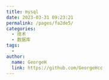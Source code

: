```yaml
---
title: mysql
date: 2023-03-31 09:23:21
permalink: /pages/fa2de5/
categories:
  - 技术
  - 数据库
tags:
  - 
author: 
  name: GeorgeH
  link: https://github.com/GeorgeHcc
---
```

